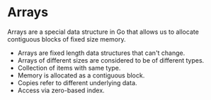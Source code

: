 # Arrays

Arrays are a special data structure in Go that allows us to allocate contiguous blocks of fixed size memory.

- Arrays are fixed length data structures that can't change.
- Arrays of different sizes are considered to be of different types.
- Collection of items with same type.
- Memory is allocated as a contiguous block.
- Copies refer to different underlying data.
- Access via zero-based index.
